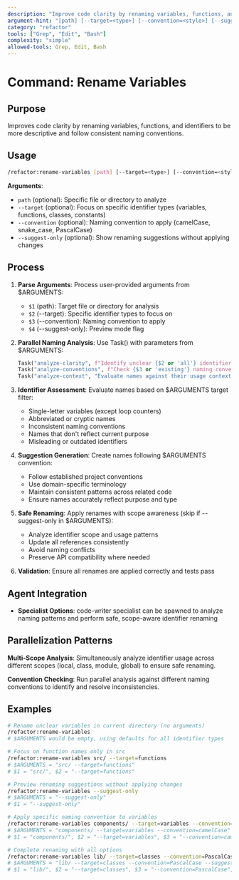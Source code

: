 ```yaml
---
description: "Improve code clarity by renaming variables, functions, and identifiers to be more descriptive"
argument-hint: "[path] [--target=<type>] [--convention=<style>] [--suggest-only]"
category: "refactor"
tools: ["Grep", "Edit", "Bash"]
complexity: "simple"
allowed-tools: Grep, Edit, Bash
---
```


# Command: Rename Variables

## Purpose

Improves code clarity by renaming variables, functions, and identifiers to be more descriptive and follow consistent naming conventions.

## Usage

```bash
/refactor:rename-variables [path] [--target=<type>] [--convention=<style>] [--suggest-only]
```

**Arguments**:

- `path` (optional): Specific file or directory to analyze
- `--target` (optional): Focus on specific identifier types (variables, functions, classes, constants)
- `--convention` (optional): Naming convention to apply (camelCase, snake_case, PascalCase)
- `--suggest-only` (optional): Show renaming suggestions without applying changes

## Process

1. **Parse Arguments**: Process user-provided arguments from $ARGUMENTS:
   - `$1` (path): Target file or directory for analysis
   - `$2` (--target): Specific identifier types to focus on
   - `$3` (--convention): Naming convention to apply
   - `$4` (--suggest-only): Preview mode flag

2. **Parallel Naming Analysis**: Use Task() with parameters from $ARGUMENTS:

   ```python
   Task("analyze-clarity", f"Identify unclear {$2 or 'all'} identifiers in {$1 or 'current directory'}"),
   Task("analyze-conventions", f"Check {$3 or 'existing'} naming convention consistency"),
   Task("analyze-context", "Evaluate names against their usage context and purpose")
   ```

3. **Identifier Assessment**: Evaluate names based on $ARGUMENTS target filter:
   - Single-letter variables (except loop counters)
   - Abbreviated or cryptic names
   - Inconsistent naming conventions
   - Names that don't reflect current purpose
   - Misleading or outdated identifiers

4. **Suggestion Generation**: Create names following $ARGUMENTS convention:
   - Follow established project conventions
   - Use domain-specific terminology
   - Maintain consistent patterns across related code
   - Ensure names accurately reflect purpose and type

5. **Safe Renaming**: Apply renames with scope awareness (skip if --suggest-only in $ARGUMENTS):
   - Analyze identifier scope and usage patterns
   - Update all references consistently
   - Avoid naming conflicts
   - Preserve API compatibility where needed

6. **Validation**: Ensure all renames are applied correctly and tests pass

## Agent Integration

- **Specialist Options**: code-writer specialist can be spawned to analyze naming patterns and perform safe, scope-aware identifier renaming

## Parallelization Patterns

**Multi-Scope Analysis**: Simultaneously analyze identifier usage across different scopes (local, class, module, global) to ensure safe renaming.

**Convention Checking**: Run parallel analysis against different naming conventions to identify and resolve inconsistencies.

## Examples

```bash
# Rename unclear variables in current directory (no arguments)
/refactor:rename-variables
# $ARGUMENTS would be empty, using defaults for all identifier types

# Focus on function names only in src
/refactor:rename-variables src/ --target=functions
# $ARGUMENTS = "src/ --target=functions"
# $1 = "src/", $2 = "--target=functions"

# Preview renaming suggestions without applying changes
/refactor:rename-variables --suggest-only
# $ARGUMENTS = "--suggest-only"
# $1 = "--suggest-only"

# Apply specific naming convention to variables
/refactor:rename-variables components/ --target=variables --convention=camelCase
# $ARGUMENTS = "components/ --target=variables --convention=camelCase"
# $1 = "components/", $2 = "--target=variables", $3 = "--convention=camelCase"

# Complete renaming with all options
/refactor:rename-variables lib/ --target=classes --convention=PascalCase --suggest-only
# $ARGUMENTS = "lib/ --target=classes --convention=PascalCase --suggest-only"
# $1 = "lib/", $2 = "--target=classes", $3 = "--convention=PascalCase", $4 = "--suggest-only"
